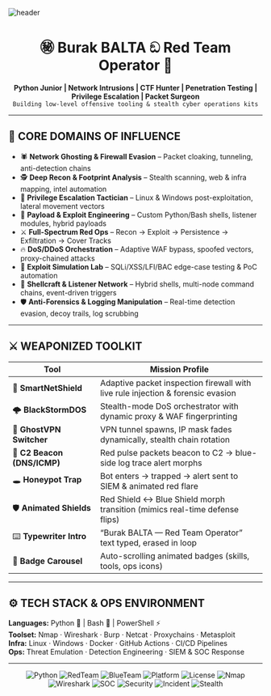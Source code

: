 ![header](burakcanbalta/header.svg)

<h1 align="center"> ㊙️ Burak BALTA ඞ Red Team Operator 🥋 </h1>

<p align="center">
<b>Python Junior | Network Intrusions | CTF Hunter | Penetration Testing | Privilege Escalation | Packet Surgeon</b><br>
<code>Building low-level offensive tooling & stealth cyber operations kits</code>
</p>

---

## 🧠 CORE DOMAINS OF INFLUENCE
- 🕷️ **Network Ghosting & Firewall Evasion** – Packet cloaking, tunneling, anti-detection chains  
- 🕵️ **Deep Recon & Footprint Analysis** – Stealth scanning, web & infra mapping, intel automation  
- 🚪 **Privilege Escalation Tactician** – Linux & Windows post-exploitation, lateral movement vectors  
- 🧰 **Payload & Exploit Engineering** – Custom Python/Bash shells, listener modules, hybrid payloads  
- ⚔️ **Full-Spectrum Red Ops** – Recon → Exploit → Persistence → Exfiltration → Cover Tracks  
- 🔥 **DoS/DDoS Orchestration** – Adaptive WAF bypass, spoofed vectors, proxy-chained attacks  
- 🧪 **Exploit Simulation Lab** – SQLi/XSS/LFI/BAC edge-case testing & PoC automation  
- 🐚 **Shellcraft & Listener Network** – Hybrid shells, multi-node command chains, event-driven triggers  
- 🛡️ **Anti-Forensics & Logging Manipulation** – Real-time detection evasion, decoy trails, log scrubbing  

---

## ⚔️ WEAPONIZED TOOLKIT

| Tool | Mission Profile |
|------|----------------|
| 🧠 **SmartNetShield** | Adaptive packet inspection firewall with live rule injection & forensic evasion |
| 🌩 **BlackStormDOS** | Stealth-mode DoS orchestrator with dynamic proxy & WAF fingerprinting |
| 👻 **GhostVPN Switcher** | VPN tunnel spawns, IP mask fades dynamically, stealth chain rotation |
| 📡 **C2 Beacon (DNS/ICMP)** | Red pulse packets beacon to C2 → blue-side log trace alert morphs |
| 🕳 **Honeypot Trap** | Bot enters → trapped → alert sent to SIEM & animated red flare |
| 🛡 **Animated Shields** | Red Shield ↔ Blue Shield morph transition (mimics real-time defense flips) |
| ⌨️ **Typewriter Intro** | “Burak BALTA — Red Team Operator” text typed, erased in loop |
| 🪩 **Badge Carousel** | Auto-scrolling animated badges (skills, tools, ops icons) |

---

## ⚙️ TECH STACK & OPS ENVIRONMENT

**Languages:** Python 🐍 | Bash 🧨 | PowerShell ⚡  
**Toolset:** Nmap · Wireshark · Burp · Netcat · Proxychains · Metasploit  
**Infra:** Linux · Windows · Docker · GitHub Actions · CI/CD Pipelines  
**Ops:** Threat Emulation · Detection Engineering · SIEM & SOC Response  

---

<div align="center">

![Python](https://img.shields.io/badge/python-3.10-blue?logo=python&style=flat)
![RedTeam](https://img.shields.io/badge/type-red--team-critical?style=flat)
![BlueTeam](https://img.shields.io/badge/type-blue--team-informational?style=flat)
![Platform](https://img.shields.io/badge/platform-linux%20%7C%20windows-informational?style=flat)
![License](https://img.shields.io/badge/license-MIT-green)
![Nmap](https://img.shields.io/badge/Nmap-scan-red?style=flat&logo=nmap)
![Wireshark](https://img.shields.io/badge/Wireshark-capture-blue?style=flat&logo=wireshark)
![SOC](https://img.shields.io/badge/SOC-active-green?style=flat)
![Security](https://img.shields.io/badge/security-monitoring-red?style=flat)
![Incident](https://img.shields.io/badge/incident-response-yellow?style=flat)
![Stealth](https://img.shields.io/badge/stealth-activated-darkgreen?style=flat)

</div>
